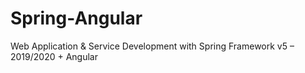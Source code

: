# Spring-Angular
Web Application &amp; Service Development with Spring Framework v5 – 2019/2020 + Angular

